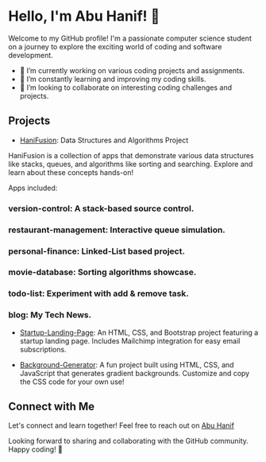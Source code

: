 # Hello, I'm Abu Hanif! 👋

Welcome to my GitHub profile! I'm a passionate computer science student on a journey to explore the exciting world of coding and software development.

- 🔭 I’m currently working on various coding projects and assignments.
- 🌱 I’m constantly learning and improving my coding skills.
- 🤝 I’m looking to collaborate on interesting coding challenges and projects.

## Projects

- [HaniFusion](https://github.com/hnhanif/HaniFusion): Data Structures and Algorithms Project

HaniFusion is a collection of apps that demonstrate various data structures like stacks, queues, and algorithms like sorting and searching. Explore and learn about these concepts hands-on!

Apps included:
### version-control: A stack-based source control.
### restaurant-management: Interactive queue simulation.
### personal-finance: Linked-List based project.
### movie-database: Sorting algorithms showcase.
### todo-list: Experiment with add & remove task.
### blog: My Tech News.

- [Startup-Landing-Page](https://github.com/hnhanif/startup-of-the-year): An HTML, CSS, and Bootstrap project featuring a startup landing page. Includes Mailchimp integration for easy email subscriptions.
  
- [Background-Generator](https://github.com/hnhanif/background-generator): A fun project built using HTML, CSS, and JavaScript that generates gradient backgrounds. Customize and copy the CSS code for your own use!

## Connect with Me

Let's connect and learn together! Feel free to reach out on [Abu Hanif](https://www.linkedin.com/in/abu-hanif-4481241ba/)

Looking forward to sharing and collaborating with the GitHub community. Happy coding! 🚀

